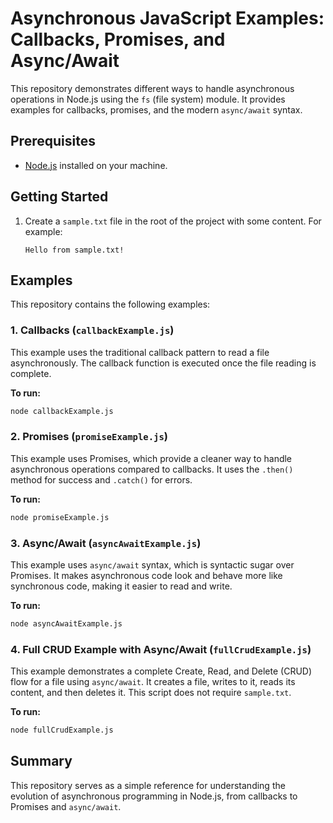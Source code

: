 # Asynchronous JavaScript Examples: Callbacks, Promises, and Async/Await

This repository demonstrates different ways to handle asynchronous operations in Node.js using the `fs` (file system) module. It provides examples for callbacks, promises, and the modern `async/await` syntax.

## Prerequisites

- [Node.js](https://nodejs.org/) installed on your machine.

## Getting Started

1.  Create a `sample.txt` file in the root of the project with some content. For example:
    ```
    Hello from sample.txt!
    ```

## Examples

This repository contains the following examples:

### 1. Callbacks (`callbackExample.js`)

This example uses the traditional callback pattern to read a file asynchronously. The callback function is executed once the file reading is complete.

**To run:**
```bash
node callbackExample.js
```

### 2. Promises (`promiseExample.js`)

This example uses Promises, which provide a cleaner way to handle asynchronous operations compared to callbacks. It uses the `.then()` method for success and `.catch()` for errors.

**To run:**
```bash
node promiseExample.js
```

### 3. Async/Await (`asyncAwaitExample.js`)

This example uses `async/await` syntax, which is syntactic sugar over Promises. It makes asynchronous code look and behave more like synchronous code, making it easier to read and write.

**To run:**
```bash
node asyncAwaitExample.js
```

### 4. Full CRUD Example with Async/Await (`fullCrudExample.js`)

This example demonstrates a complete Create, Read, and Delete (CRUD) flow for a file using `async/await`. It creates a file, writes to it, reads its content, and then deletes it. This script does not require `sample.txt`.

**To run:**
```bash
node fullCrudExample.js
```

## Summary

This repository serves as a simple reference for understanding the evolution of asynchronous programming in Node.js, from callbacks to Promises and `async/await`.
